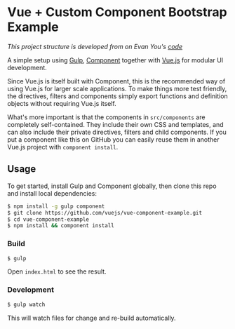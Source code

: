 # Vue + Custom Component Bootstrap Example

<i>This project structure is developed from on Evan You's <a href="https://github.com/vuejs/vue-component-example" target="_blank">code</a></i>

A simple setup using [Gulp](http://gulpjs.com), [Component](http://github.com/component/component) together with [Vue.js](http://vuejs.org) for modular UI development.

Since Vue.js is itself built with Component, this is the recommended way of using Vue.js for larger scale applications. To make things more test friendly, the directives, filters and components simply export functions and definition objects without requiring Vue.js itself.

What's more important is that the components in `src/components` are completely self-contained. They include their own CSS and templates, and can also include their private directives, filters and child components. If you put a component like this on GitHub you can easily reuse them in another Vue.js project with `component install`.

## Usage

To get started, install Gulp and Component globally, then clone this repo and install local dependencies:

``` bash
$ npm install -g gulp component
$ git clone https://github.com/vuejs/vue-component-example.git
$ cd vue-component-example
$ npm install && component install
```

### Build

``` bash
$ gulp
```

Open `index.html` to see the result.

### Development

``` bash
$ gulp watch
```

This will watch files for change and re-build automatically.